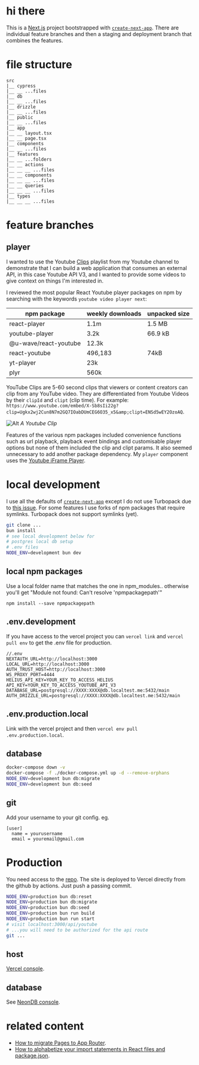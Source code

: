 # hi there

This is a [Next.js](https://nextjs.org) project bootstrapped with [`create-next-app`](https://nextjs.org/docs/app/api-reference/cli/create-next-app). There are individual feature branches and then a staging and deployment branch that combines the features.

# file structure

```
src
|__ cypress
|__ __ ...files
|__ db
|__ __ ...files
|__ drizzle
|__ __ ...files
|__ public
|__ __ ...files
|__ app
|__ __ layout.tsx
|__ __ page.tsx
|__ components
|__ __ ...files
|__ features
|__ __ ...folders
|__ __ actions
|__ __ __ ...files
|__ __ components
|__ __ __ ...files
|__ __ queries
|__ __ __ ...files
|__ types
|__ __ __ ...files
```

# feature branches

## player

I wanted to use the Youtube [Clips](https://riverside.fm/blog/youtube-clips) playlist from my Youtube channel to demonstrate that I can build a web application that consumes an external API, in this case Youtube API V3, and I wanted to provide some videos to give context on things I'm interested in.

I reviewed the most popular React Youtube player packages on npm by searching with the keywords `youtube video player next`:

| npm package           | weekly downloads | unpacked size |
| --------------------- | ---------------- | ------------- |
| react-player          | 1.1m             | 1.5 MB        |
| youtube-player        | 3.2k             | 66.9 kB       |
| @u-wave/react-youtube | 12.3k            |               |
| react-youtube         | 496,183          | 74kB          |
| yt-player             | 23k              |               |
| plyr                  | 560k             |               |

YouTube Clips are 5-60 second clips that viewers or content creators can clip from any YouTube video. They are differentiated from Youtube Videos by their `clipId` and `clipt` (clip time). For example: `https://www.youtube.com/embed/X-Sb8sIi22g?clip=Ugkx2wj2Cun8N7m2GQ7IOabDUmCEG6O35_x5&amp;clipt=ENSd5wEY2OzoAQ`.

![Alt](https://github.com/jacob30/gh-assets/blob/main/youtube-player-next-01.png)
_A Youtube Clip_

Features of the various npm packages included convenience functions such as url playback, playback event bindings and customisable player options but none of them included the clip and clipt params. It also seemed unnecessary to add another package dependency. My `player` component uses the [Youtube iFrame Player](https://developers.google.com/youtube/iframe_api_reference).

# local development

I use all the defaults of [`create-next-app`](https://nextjs.org/docs/app/api-reference/cli/create-next-app) except I do not use Turbopack due to [this issue](https://github.com/vercel/next.js/issues/53175#issuecomment-2888751579). For some features I use forks of npm packages that require symlinks. Turbopack does not support symlinks (yet).

```bash
git clone ...
bun install
# see local development below for
# postgres local db setup
# .env files
NODE_ENV=development bun dev
```

## local npm packages

Use a local folder name that matches the one in npm_modules.. otherwise you'll get "Module not found: Can't resolve 'npmpackagepath'"

```
npm install --save npmpackagepath
```

## .env.development

If you have access to the vercel project you can `vercel link` and `vercel pull env` to get the .env file for production.

```
//.env
NEXTAUTH_URL=http://localhost:3000
LOCAL_URL=http://localhost:3000
AUTH_TRUST_HOST=http://localhost:3000
WS_PROXY_PORT=4444
HELIUS_API_KEY=YOUR_KEY_TO_ACCESS_HELIUS
API_KEY=YOUR_KEY_TO_ACCESS_YOUTUBE_API_V3
DATABASE_URL=postgresql://XXXX:XXXX@db.localtest.me:5432/main
AUTH_DRIZZLE_URL=postgresql://XXXX:XXXX@db.localtest.me:5432/main
```

## .env.production.local

Link with the vercel project and then `vercel env pull .env.production.local`.

## database

```bash
docker-compose down -v
docker-compose -f ./docker-compose.yml up -d --remove-orphans
NODE_ENV=development bun db:migrate
NODE_ENV=development bun db:seed
```

## git

Add your username to your git config. eg.

```
[user]
  name = yourusername
  email = youremail@gmail.com
```

# Production

You need access to the [repo](https://github.com/jacob30/). The site is deployed to Vercel directly from the github by actions. Just push a passing commit.

```bash
NODE_ENV=production bun db:reset
NODE_ENV=production bun db:migrate
NODE_ENV=production bun db:seed
NODE_ENV=production bun run build
NODE_ENV=production bun run start
# visit localhost:3000/api/youtube
# ...you will need to be authorized for the api route
git ...
```

## host

[Vercel console](https://vercel.com/).

## database

See [NeonDB console](https://console.neon.tech/app/).

# related content

- [How to migrate Pages to App Router](https://dev.to/jacob30/pages-to-app-router-2a81-temp-slug-181571).
- [How to alphabetize your import statements in React files and package.json](https://dev.to/jacob30/how-to-alphabetize-your-import-statements-in-react-files-and-packagejson-p5).
